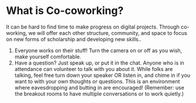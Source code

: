 # What is Co-coworking?

It can be hard to find time to make progress on digital projects. Through co-working, we will offer each other structure, community, and space to focus on new forms of scholarship and developing new skills..

1. Everyone works on their stuff! Turn the camera on or off as you wish, make yourself comfortable.
2. Have a question? Just speak up, or put it in the chat. Anyone who is in attendance can volunteer to talk with you about it. While folks are talking, feel free turn down your speaker OR listen in, and chime in if you want to with your own thoughts or questions. This is an environment where eavesdropping and butting in are encouraged! (Remember: use the breakout rooms to have multiple conversations or to work quietly.)
